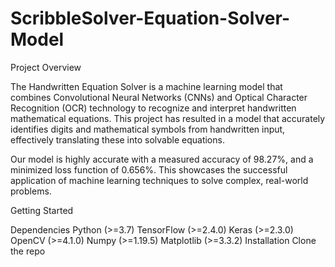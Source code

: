 # ScribbleSolver-Equation-Solver-Model

Project Overview

The Handwritten Equation Solver is a machine learning model that combines Convolutional Neural Networks (CNNs) and Optical Character Recognition (OCR) technology to recognize and interpret handwritten mathematical equations. This project has resulted in a model that accurately identifies digits and mathematical symbols from handwritten input, effectively translating these into solvable equations.

Our model is highly accurate with a measured accuracy of 98.27%, and a minimized loss function of 0.656%. This showcases the successful application of machine learning techniques to solve complex, real-world problems.

Getting Started

Dependencies
Python (>=3.7)
TensorFlow (>=2.4.0)
Keras (>=2.3.0)
OpenCV (>=4.1.0)
Numpy (>=1.19.5)
Matplotlib (>=3.3.2)
Installation
Clone the repo
